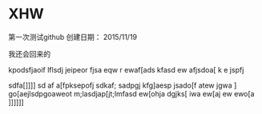 # XHW
第一次测试github
创建日期： 2015/11/19

我还会回来的

kpodsfjaoif lflsdj
jeipeor
fjsa eqw
r ewaf[ads kfasd 
ew afjsdoa[ k
e jspfj 

sdfa[]]]\]
sd af a[fpksepofj sdkaf; 
sadpgj kfg]aesp
 jsado[f atew jgwa
 ] go[aejlsdpgoaweot m;lasdjap[jt;lmfasd
  ew[ohja dgjks[ iwa
   ew[aj 
   ew ewo[a
   ]]]]]]